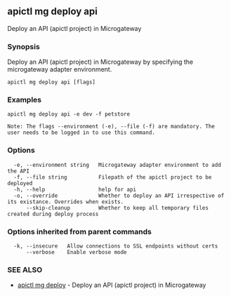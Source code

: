 ## apictl mg deploy api

Deploy an API (apictl project) in Microgateway

### Synopsis

Deploy an API (apictl project) in Microgateway by specifying the microgateway adapter environment.

```
apictl mg deploy api [flags]
```

### Examples

```
apictl mg deploy api -e dev -f petstore

Note: The flags --environment (-e), --file (-f) are mandatory. The user needs to be logged in to use this command.
```

### Options

```
  -e, --environment string   Microgateway adapter environment to add the API
  -f, --file string          Filepath of the apictl project to be deployed
  -h, --help                 help for api
  -o, --override             Whether to deploy an API irrespective of its existance. Overrides when exists.
      --skip-cleanup         Whether to keep all temporary files created during deploy process
```

### Options inherited from parent commands

```
  -k, --insecure   Allow connections to SSL endpoints without certs
      --verbose    Enable verbose mode
```

### SEE ALSO

* [apictl mg deploy](apictl_mg_deploy.md)	 - Deploy an API (apictl project) in Microgateway

